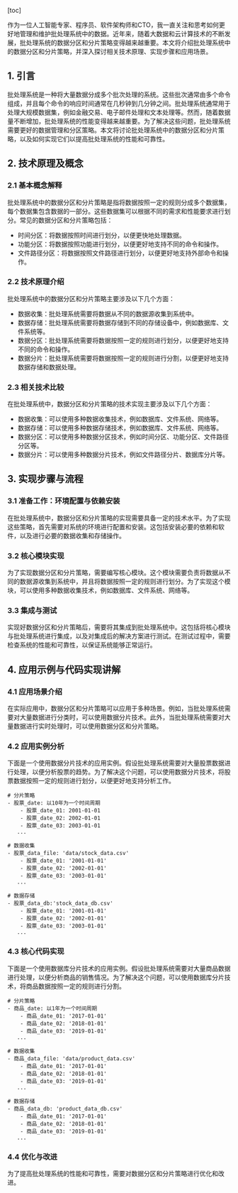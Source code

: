 
[toc]                    
                
                
作为一位人工智能专家、程序员、软件架构师和CTO，我一直关注和思考如何更好地管理和维护批处理系统中的数据。近年来，随着大数据和云计算技术的不断发展，批处理系统的数据分区和分片策略变得越来越重要。本文将介绍批处理系统中的数据分区和分片策略，并深入探讨相关技术原理、实现步骤和应用场景。

## 1. 引言

批处理系统是一种将大量数据分成多个批次处理的系统。这些批次通常由多个命令组成，并且每个命令的响应时间通常在几秒钟到几分钟之间。批处理系统通常用于处理大规模数据集，例如金融交易、电子邮件处理和文本处理等。然而，随着数据量不断增加，批处理系统的性能变得越来越重要。为了解决这些问题，批处理系统需要更好的数据管理和分区策略。本文将讨论批处理系统中的数据分区和分片策略，以及如何实现它们以提高批处理系统的性能和可靠性。

## 2. 技术原理及概念

### 2.1 基本概念解释

批处理系统中的数据分区和分片策略是指将数据按照一定的规则分成多个数据集，每个数据集包含数据的一部分。这些数据集可以根据不同的需求和性能要求进行划分。常见的数据分区和分片策略包括：

- 时间分区：将数据按照时间进行划分，以便更快地处理数据。
- 功能分区：将数据按照功能进行划分，以便更好地支持不同的命令和操作。
- 文件路径分区：将数据按照文件路径进行划分，以便更好地支持外部命令和操作。

### 2.2 技术原理介绍

批处理系统中的数据分区和分片策略主要涉及以下几个方面：

- 数据收集：批处理系统需要将数据从不同的数据源收集到系统中。
- 数据存储：批处理系统需要将数据存储到不同的存储设备中，例如数据库、文件系统等。
- 数据分区：批处理系统需要将数据按照一定的规则进行划分，以便更好地支持不同的命令和操作。
- 数据分片：批处理系统需要将数据按照一定的规则进行分割，以便更好地支持数据存储和数据处理。

### 2.3 相关技术比较

在批处理系统中，数据分区和分片策略的技术实现主要涉及以下几个方面：

- 数据收集：可以使用多种数据收集技术，例如数据库、文件系统、网络等。
- 数据存储：可以使用多种数据存储技术，例如数据库、文件系统、网络等。
- 数据分区：可以使用多种数据分区技术，例如时间分区、功能分区、文件路径分区等。
- 数据分片：可以使用多种数据分片技术，例如文件路径分片、数据库分片等。

## 3. 实现步骤与流程

### 3.1 准备工作：环境配置与依赖安装

在批处理系统中，数据分区和分片策略的实现需要具备一定的技术水平。为了实现这些策略，首先需要对系统的环境进行配置和安装。这包括安装必要的依赖和软件，以及进行必要的数据收集和存储操作。

### 3.2 核心模块实现

为了实现数据分区和分片策略，需要编写核心模块。这个模块需要负责将数据从不同的数据源收集到系统中，并且将数据按照一定的规则进行划分。为了实现这个模块，可以使用多种数据收集技术，例如数据库、文件系统、网络等。

### 3.3 集成与测试

实现好数据分区和分片策略后，需要将其集成到批处理系统中。这包括将核心模块与批处理系统进行集成，以及对集成后的解决方案进行测试。在测试过程中，需要检查系统的性能和可靠性，以保证系统能够正常运行。

## 4. 应用示例与代码实现讲解

### 4.1 应用场景介绍

在实际应用中，数据分区和分片策略可以应用于多种场景。例如，当批处理系统需要对大量数据进行分类时，可以使用数据分片技术。此外，当批处理系统需要对大量数据进行实时处理时，可以使用数据分区和分片策略。

### 4.2 应用实例分析

下面是一个使用数据分片技术的应用实例。假设批处理系统需要对大量股票数据进行处理，以便分析股票的趋势。为了解决这个问题，可以使用数据分片技术，将股票数据按照一定的规则进行划分，以便更好地支持分析工作。

```
# 分片策略
- 股票_date: 以10年为一个时间周期
    - 股票_date_01: 2001-01-01
    - 股票_date_02: 2002-01-01
    - 股票_date_03: 2003-01-01
   ...

# 数据收集
- 股票_data_file: 'data/stock_data.csv'
    - 股票_date_01: '2001-01-01'
    - 股票_date_02: '2002-01-01'
    - 股票_date_03: '2003-01-01'
   ...

# 数据存储
- 股票_data_db:'stock_data_db.csv'
    - 股票_date_01: '2001-01-01'
    - 股票_date_02: '2002-01-01'
    - 股票_date_03: '2003-01-01'
   ...
```

### 4.3 核心代码实现

下面是一个使用数据库分片技术的应用实例。假设批处理系统需要对大量商品数据进行处理，以便分析商品的销售情况。为了解决这个问题，可以使用数据库分片技术，将商品数据按照一定的规则进行分割。

```
# 分片策略
- 商品_date: 以1年为一个时间周期
    - 商品_date_01: '2017-01-01'
    - 商品_date_02: '2018-01-01'
    - 商品_date_03: '2019-01-01'
   ...

# 数据收集
- 商品_data_file: 'data/product_data.csv'
    - 商品_date_01: '2017-01-01'
    - 商品_date_02: '2018-01-01'
    - 商品_date_03: '2019-01-01'
   ...

# 数据存储
- 商品_data_db: 'product_data_db.csv'
    - 商品_date_01: '2017-01-01'
    - 商品_date_02: '2018-01-01'
    - 商品_date_03: '2019-01-01'
   ...
```

### 4.4 优化与改进

为了提高批处理系统的性能和可靠性，需要对数据分区和分片策略进行优化和改进。

